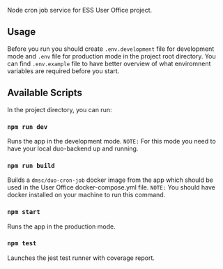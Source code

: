 Node cron job service for ESS User Office project.

## Usage

Before you run you should create `.env.development` file for development mode and `.env` file for production mode in the project root directory. You can find `.env.example` file to have better overview of what enviromnent variables are required before you start.<br>

## Available Scripts

In the project directory, you can run:

### `npm run dev`

Runs the app in the development mode. `NOTE:` For this mode you need to have your local duo-backend up and running.<br>

### `npm run build`

Builds a `dmsc/duo-cron-job` docker image from the app which should be used in the User Office docker-compose.yml file. `NOTE:` You should have docker installed on your machine to run this command.<br>

### `npm start`

Runs the app in the production mode.<br>

### `npm test`

Launches the jest test runner with coverage report.<br>